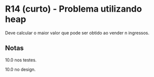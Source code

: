 # R14 (curto) - Problema utilizando heap

Deve calcular o maior valor que pode ser obtido ao vender n ingressos.

## Notas
10.0 nos testes.

10.0 no design.
